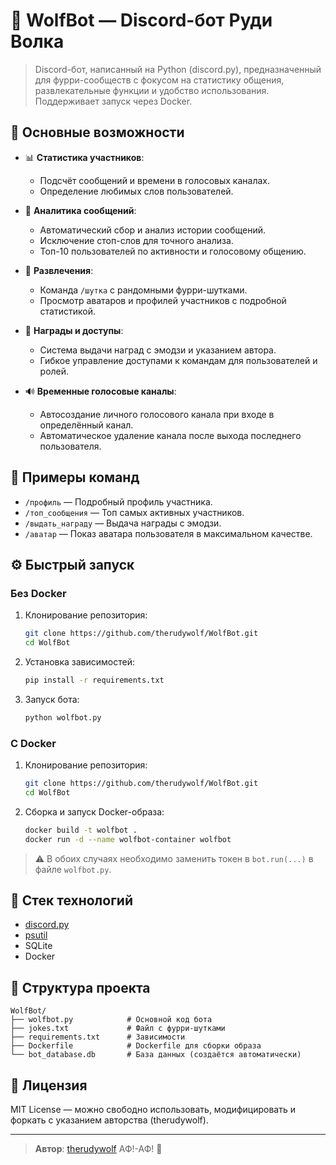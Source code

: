 # 🐺 WolfBot — Discord-бот Руди Волка

> Discord-бот, написанный на Python (discord.py), предназначенный для фурри-сообществ с фокусом на статистику общения, развлекательные функции и удобство использования. Поддерживает запуск через Docker.

## 📆 Основные возможности

* 📊 **Статистика участников**:

  * Подсчёт сообщений и времени в голосовых каналах.
  * Определение любимых слов пользователей.

* 🧠 **Аналитика сообщений**:

  * Автоматический сбор и анализ истории сообщений.
  * Исключение стоп-слов для точного анализа.
  * Топ-10 пользователей по активности и голосовому общению.

* 🐾 **Развлечения**:

  * Команда `/шутка` с рандомными фурри-шутками.
  * Просмотр аватаров и профилей участников с подробной статистикой.

* 🏅 **Награды и доступы**:

  * Система выдачи наград с эмодзи и указанием автора.
  * Гибкое управление доступами к командам для пользователей и ролей.

* 🔊 **Временные голосовые каналы**:

  * Автосоздание личного голосового канала при входе в определённый канал.
  * Автоматическое удаление канала после выхода последнего пользователя.

## 📸 Примеры команд

* `/профиль` — Подробный профиль участника.
* `/топ_сообщения` — Топ самых активных участников.
* `/выдать_награду` — Выдача награды с эмодзи.
* `/аватар` — Показ аватара пользователя в максимальном качестве.

## ⚙️ Быстрый запуск

### Без Docker

1. Клонирование репозитория:

   ```bash
   git clone https://github.com/therudywolf/WolfBot.git
   cd WolfBot
   ```

2. Установка зависимостей:

   ```bash
   pip install -r requirements.txt
   ```

3. Запуск бота:

   ```bash
   python wolfbot.py
   ```

### С Docker

1. Клонирование репозитория:

   ```bash
   git clone https://github.com/therudywolf/WolfBot.git
   cd WolfBot
   ```

2. Сборка и запуск Docker-образа:

   ```bash
   docker build -t wolfbot .
   docker run -d --name wolfbot-container wolfbot
   ```

> ⚠️ В обоих случаях необходимо заменить токен в `bot.run(...)` в файле `wolfbot.py`.

## 🐍 Стек технологий

* [discord.py](https://github.com/Rapptz/discord.py)
* [psutil](https://github.com/giampaolo/psutil)
* SQLite
* Docker

## 📁 Структура проекта

```
WolfBot/
├── wolfbot.py            # Основной код бота
├── jokes.txt             # Файл с фурри-шутками
├── requirements.txt      # Зависимости
├── Dockerfile            # Dockerfile для сборки образа
└── bot_database.db       # База данных (создаётся автоматически)
```

## 📜 Лицензия

MIT License — можно свободно использовать, модифицировать и форкать с указанием авторства (therudywolf).

---

> **Автор**: [therudywolf](https://github.com/therudywolf)
> АФ!-АФ! 🐺
